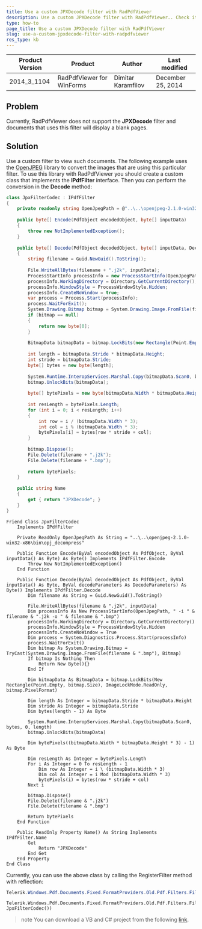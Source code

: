 ```yaml
---
title: Use a custom JPXDecode filter with RadPdfViewer
description: Use a custom JPXDecode filter with RadPdfViewer.. Check it now!
type: how-to
page_title: Use a custom JPXDecode filter with RadPdfViewer
slug: use-a-custom-jpxdecode-filter-with-radpdfviewer
res_type: kb
---
```



|Product Version|Product|Author|Last modified|
|----|----|----|----|
|2014_3_1104|RadPdfViewer for WinForms|Dimitar Karamfilov|December 25, 2014|

## Problem

Currently, RadPdfViewer does not support the **JPXDecode** filter and documents that uses this filter will display a blank pages.  
   
## Solution

Use a custom filter to view such documents. The following example uses the [OpenJPEG](https://code.google.com/p/openjpeg/) library to convert the images that are using this particular filter. To use this library with RadPdfViewer you should create a custom class that implements the **IPdfFilter** interface. Then you can perform the conversion in the **Decode** method:
   
````C#
class JpxFilterCodec : IPdfFilter
{
    private readonly string OpenJpegPath = @"..\..\openjpeg-2.1.0-win32-x86\bin\opj_decompress";
 
    public byte[] Encode(PdfObject encodedObject, byte[] inputData)
    {
        throw new NotImplementedException();
    }
 
    public byte[] Decode(PdfObject decodedObject, byte[] inputData, DecodeParameters decodeParameters)
    {
        string filename = Guid.NewGuid().ToString();
 
        File.WriteAllBytes(filename + ".j2k", inputData);
        ProcessStartInfo processInfo = new ProcessStartInfo(OpenJpegPath, " -i " + filename + ".j2k -o " + filename + ".bmp");
        processInfo.WorkingDirectory = Directory.GetCurrentDirectory();
        processInfo.WindowStyle = ProcessWindowStyle.Hidden;
        processInfo.CreateNoWindow = true;
        var process = Process.Start(processInfo);
        process.WaitForExit();
        System.Drawing.Bitmap bitmap = System.Drawing.Image.FromFile(filename + ".bmp") as Bitmap;
        if (bitmap == null)
        {
            return new byte[0];
        }
 
        BitmapData bitmapData = bitmap.LockBits(new Rectangle(Point.Empty, bitmap.Size), ImageLockMode.ReadOnly, bitmap.PixelFormat);
 
        int length = bitmapData.Stride * bitmapData.Height;
        int stride = bitmapData.Stride;
        byte[] bytes = new byte[length];
 
        System.Runtime.InteropServices.Marshal.Copy(bitmapData.Scan0, bytes, 0, length);
        bitmap.UnlockBits(bitmapData);
 
        byte[] bytePixels = new byte[bitmapData.Width * bitmapData.Height * 3];
 
        int resLength = bytePixels.Length;
        for (int i = 0; i < resLength; i++)
        {
            int row = i / (bitmapData.Width * 3);
            int col = i % (bitmapData.Width * 3);
            bytePixels[i] = bytes[row * stride + col];
        }
 
        bitmap.Dispose();
        File.Delete(filename + ".j2k");
        File.Delete(filename + ".bmp");
 
        return bytePixels;
    }
 
    public string Name
    {
        get { return "JPXDecode"; }
    }
}

````
````VB.NET
Friend Class JpxFilterCodec
    Implements IPdfFilter
 
    Private ReadOnly OpenJpegPath As String = "..\..\openjpeg-2.1.0-win32-x86\bin\opj_decompress"
 
    Public Function Encode(ByVal encodedObject As PdfObject, ByVal inputData() As Byte) As Byte() Implements IPdfFilter.Encode
        Throw New NotImplementedException()
    End Function
 
    Public Function Decode(ByVal decodedObject As PdfObject, ByVal inputData() As Byte, ByVal decodeParameters As DecodeParameters) As Byte() Implements IPdfFilter.Decode
        Dim filename As String = Guid.NewGuid().ToString()
 
        File.WriteAllBytes(filename & ".j2k", inputData)
        Dim processInfo As New ProcessStartInfo(OpenJpegPath, " -i " & filename & ".j2k -o " & filename & ".bmp")
        processInfo.WorkingDirectory = Directory.GetCurrentDirectory()
        processInfo.WindowStyle = ProcessWindowStyle.Hidden
        processInfo.CreateNoWindow = True
        Dim process = System.Diagnostics.Process.Start(processInfo)
        process.WaitForExit()
        Dim bitmap As System.Drawing.Bitmap = TryCast(System.Drawing.Image.FromFile(filename & ".bmp"), Bitmap)
        If bitmap Is Nothing Then
            Return New Byte(){}
        End If
 
        Dim bitmapData As BitmapData = bitmap.LockBits(New Rectangle(Point.Empty, bitmap.Size), ImageLockMode.ReadOnly, bitmap.PixelFormat)
 
        Dim length As Integer = bitmapData.Stride * bitmapData.Height
        Dim stride As Integer = bitmapData.Stride
        Dim bytes(length - 1) As Byte
 
        System.Runtime.InteropServices.Marshal.Copy(bitmapData.Scan0, bytes, 0, length)
        bitmap.UnlockBits(bitmapData)
 
        Dim bytePixels((bitmapData.Width * bitmapData.Height * 3) - 1) As Byte
 
        Dim resLength As Integer = bytePixels.Length
        For i As Integer = 0 To resLength - 1
            Dim row As Integer = i \ (bitmapData.Width * 3)
            Dim col As Integer = i Mod (bitmapData.Width * 3)
            bytePixels(i) = bytes(row * stride + col)
        Next i
 
        bitmap.Dispose()
        File.Delete(filename & ".j2k")
        File.Delete(filename & ".bmp")
 
        Return bytePixels
    End Function
 
    Public ReadOnly Property Name() As String Implements IPdfFilter.Name
        Get
            Return "JPXDecode"
        End Get
    End Property
End Class

````


Currently, you can use the above class by calling the RegisterFilter method with reflection:

````C#
Telerik.Windows.Pdf.Documents.Fixed.FormatProviders.Old.Pdf.Filters.FiltersManager.RegisterFilter(new JpxFilterCodec());

````
````VB.NET
Telerik.Windows.Pdf.Documents.Fixed.FormatProviders.Old.Pdf.Filters.FiltersManager.RegisterFilter(New JpxFilterCodec())

````

>note You can download a VB and C# project from the following [link](https://github.com/telerik/winforms-sdk/tree/master/PdfViewer/CustomDecoder).
